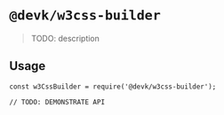 # `@devk/w3css-builder`

> TODO: description

## Usage

```
const w3CssBuilder = require('@devk/w3css-builder');

// TODO: DEMONSTRATE API
```
